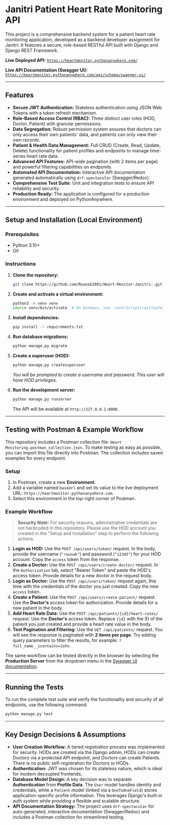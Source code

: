 # Janitri Patient Heart Rate Monitoring API

This project is a comprehensive backend system for a patient heart rate monitoring application, developed as a backend developer assignment for Janitri. It features a secure, role-based RESTful API built with Django and Django REST Framework.

**Live Deployed API:** [`https://heartmonitor.pythonanywhere.com/`](https://heartmonitor.pythonanywhere.com/)

**Live API Documentation (Swagger UI):** [`https://heartmonitor.pythonanywhere.com/api/schema/swagger-ui/`](https://heartmonitor.pythonanywhere.com/api/schema/swagger-ui/)

---

## Features

-   **Secure JWT Authentication:** Stateless authentication using JSON Web Tokens with a token refresh mechanism. 
-   **Role-Based Access Control (RBAC):** Three distinct user roles (HOD, Doctor, Patient) with granular permissions.
-   **Data Segregation:** Robust permission system ensures that doctors can only access their own patients' data, and patients can only view their own records.
-   **Patient & Health Data Management:** Full CRUD (Create, Read, Update, Delete) functionality for patient profiles and endpoints to manage time-series heart rate data.
-   **Advanced API Features:** API-wide pagination (with 2 items per page) and powerful filtering capabilities on endpoints.
-   **Automated API Documentation:** Interactive API documentation generated automatically using `drf-spectacular` (Swagger/Redoc).
-   **Comprehensive Test Suite:** Unit and integration tests to ensure API reliability and security.
-   **Production Ready:** The application is configured for a production environment and deployed on PythonAnywhere.

---

## Setup and Installation (Local Environment)

### Prerequisites
- Python 3.10+
- Git

### Instructions
1.  **Clone the repository:**
    ```bash
    git clone https://github.com/Rounak2001/Heart-Monitor-Janitri-.git
    ```

2.  **Create and activate a virtual environment:**
    ```bash
    python3 -m venv venv
    source venv/bin/activate  # On Windows, use `venv\Scripts\activate`
    ```

3.  **Install dependencies:**
    ```bash
    pip install -r requirements.txt
    ```

4.  **Run database migrations:**
    ```bash
    python manage.py migrate
    ```

5.  **Create a superuser (HOD):**
    ```bash
    python manage.py createsuperuser
    ```
    *You will be prompted to create a username and password. This user will have HOD privileges.*

6.  **Run the development server:**
    ```bash
    python manage.py runserver
    ```
    The API will be available at `http://127.0.0.1:8000`.

---

## Testing with Postman & Example Workflow

This repository includes a Postman collection file: `Heart Monitoring.postman_collection.json`. To make testing as easy as possible, you can import this file directly into Postman. The collection includes saved examples for every endpoint.

### Setup
1.  In Postman, create a new **Environment**.
2.  Add a variable named `baseUrl` and set its value to the live deployment URL: `https://heartmonitor.pythonanywhere.com`.
3.  Select this environment in the top-right corner of Postman.

### Example Workflow
> **Security Note:** For security reasons, administrative credentials are not hardcoded in this repository. Please use the HOD account you created in the "Setup and Installation" step to perform the following actions.

1.  **Login as HOD:** Use the `POST /api/users/token/` request. In the body, provide the username (`"rounak"`) and password (`"12345"`) for your HOD account. Copy the `access` token from the response.
2.  **Create a Doctor:** Use the `POST /api/users/create-doctor/` request. In the `Authorization` tab, select "Bearer Token" and paste the HOD's access token. Provide details for a new doctor in the request body.
3.  **Login as Doctor:** Use the `POST /api/users/token/` request again, this time with the credentials of the doctor you just created. Copy the new `access` token.
4.  **Create a Patient:** Use the `POST /api/users/create-patient/` request. Use the **Doctor's** access token for authorization. Provide details for a new patient in the body.
5.  **Add Heart Rate Data:** Use the `POST /api/patients/{id}/heart-rates/` request. Use the **Doctor's** access token. Replace `{id}` with the ID of the patient you just created and provide a heart rate value in the body.
6.  **Test Pagination and Filtering:** Use the `GET /api/patients/` request. You will see the response is paginated with **2 items per page**. Try adding query parameters to filter the results, for example: `?full_name__icontains=John`.

The same workflow can be tested directly in the browser by selecting the **Production Server** from the dropdown menu in the [Swagger UI documentation](https://heartmonitor.pythonanywhere.com/api/schema/swagger-ui/).

---

## Running the Tests

To run the complete test suite and verify the functionality and security of all endpoints, use the following command:

```bash
python manage.py test
```

---

## Key Design Decisions & Assumptions

-   **User Creation Workflow:** A tiered registration process was implemented for security. HODs are created via the Django admin, HODs can create Doctors via a protected API endpoint, and Doctors can create Patients. There is no public self-registration for Doctors or HODs.
-   **Authentication:** JWT was chosen for its stateless nature, which is ideal for modern decoupled frontends.
-   **Database Model Design:** A key decision was to separate **Authentication** from **Profile Data**. The `User` model handles identity and credentials, while a `Patient` model (linked via a `OneToOneField`) stores application-specific profile information. This leverages Django's built-in auth system while providing a flexible and scalable structure.
-   **API Documentation Strategy:** The project uses `drf-spectacular` for auto-generated, interactive documentation (Swagger/Redoc) and includes a Postman collection for streamlined testing.